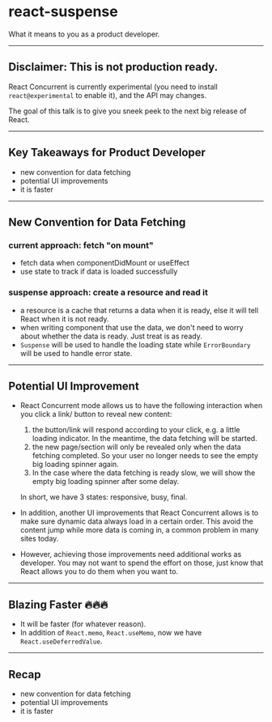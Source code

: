 # react-suspense

What it means to you as a product developer.

---

## Disclaimer: This is not production ready.

React Concurrent is currently experimental (you need to install `react@experimental` to enable it), and the API may changes.

The goal of this talk is to give you sneek peek to the next big release of React.

---

## Key Takeaways for Product Developer

- new convention for data fetching
- potential UI improvements
- it is faster

---

## New Convention for Data Fetching

### current approach: fetch "on mount"

- fetch data when componentDidMount or useEffect
- use state to track if data is loaded successfully

### suspense approach: create a resource and read it

- a resource is a cache that returns a data when it is ready, else it will tell React when it is not ready.
- when writing component that use the data, we don't need to worry about whether the data is ready. Just treat is as ready.
- `Suspense` will be used to handle the loading state while `ErrorBoundary` will be used to handle error state.

---

## Potential UI Improvement

- React Concurrent mode allows us to have the following interaction when you click a link/ button to reveal new content:

  1. the button/link will respond according to your click, e.g. a little loading indicator. In the meantime, the data fetching will be started.
  1. the new page/section will only be revealed only when the data fetching completed. So your user no longer needs to see the empty big loading spinner again.
  1. In the case where the data fetching is ready slow, we will show the empty big loading spinner after some delay.

  In short, we have 3 states: responsive, busy, final.

- In addition, another UI improvements that React Concurrent allows is to make sure dynamic data always load in a certain order. This avoid the content jump while more data is coming in, a common problem in many sites today.

- However, achieving those improvements need additional works as developer. You may not want to spend the effort on those, just know that React allows you to do them when you want to.

---

## Blazing Faster 🔥🔥🔥

- It will be faster (for whatever reason).
- In addition of `React.memo`, `React.useMemo`, now we have `React.useDeferredValue`.

---

## Recap

- new convention for data fetching
- potential UI improvements
- it is faster

